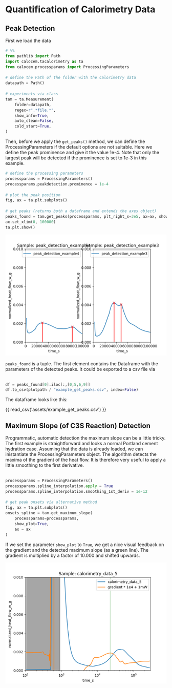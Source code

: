 # Quantification of Calorimetry Data

## Peak Detection

First we load the data

```python
# %%
from pathlib import Path
import calocem.tacalorimetry as ta
from calocem.processparams import ProcessingParameters

# define the Path of the folder with the calorimetry data
datapath = Path()

# experiments via class
tam = ta.Measurement(
    folder=datapath,
    regex=r".*file.*",
    show_info=True,
    auto_clean=False,
    cold_start=True,
)

```
Then, before we apply the `get_peaks()` method, we can define the ProcessingParameters if the default options are not suitable.
Here we define the peak prominence and give it the value 1e-4.
Note that only the largest peak will be detected if the prominence is set to 1e-3 in this example.

```python
# define the processing parameters
processparams = ProcessingParameters()
processparams.peakdetection.prominence = 1e-4

# plot the peak position
fig, ax = ta.plt.subplots()

# get peaks (returns both a dataframe and extends the axes object)
peaks_found = tam.get_peaks(processparams, plt_right_s=3e5, ax=ax, show_plot=True)
ax.set_xlim(0, 100000)
ta.plt.show()

```
![Peak Detection](assets/example_get_peaks.png)

`peaks_found` is a tuple. 
The first element contains the Dataframe with the parameters of the detected peaks.
It could be exported to a csv file via

```python

df = peaks_found[0].iloc[:,[0,5,6,9]]
df.to_csv(plotpath / "example_get_peaks.csv", index=False)
```

The dataframe looks like this:

{{ read_csv('assets/example_get_peaks.csv') }}


## Maximum Slope (of C3S Reaction) Detection

Programmatic, automatic detection the maximum slope can be a little tricky.
The first example is straightforward and looks a normal Portland cement hydration case.
Assuming that the data is already loaded, we can inistantiate the ProcessingParameters object.
The algorithm detects the maxima of the gradient of the heat flow.
It is therefore very useful to apply a little smoothing to the first derivative.

```python

processparams = ProcessingParameters()
processparams.spline_interpolation.apply = True
processparams.spline_interpolation.smoothing_1st_deriv = 1e-12

# get peak onsets via alternative method
fig, ax = ta.plt.subplots()
onsets_spline = tam.get_maximum_slope(
    processparams=processparams,
    show_plot=True,
    ax = ax
)
```
If we set the parameter `show_plot` to `True`, we get a nice visual feedback on the gradient and the detected maximum slope (as a green line).
The gradient is multiplied by a factor of 10.000 and shifted upwards.

![Max Slope Detection](assets/example_detect_maximum_slope.png)
